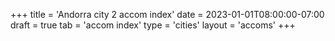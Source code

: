 +++
title = 'Andorra city 2 accom index'
date = 2023-01-01T08:00:00-07:00
draft = true
tab = 'accom index'
type = 'cities'
layout = 'accoms'
+++
